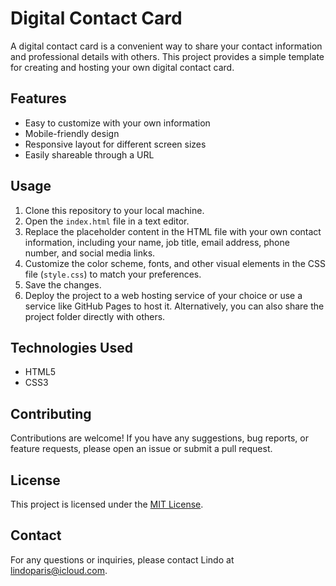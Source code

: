 # Digital Contact Card
A digital contact card is a convenient way to share your contact information and professional details with others. This project provides a simple template for creating and hosting your own digital contact card.

## Features
- Easy to customize with your own information
- Mobile-friendly design
- Responsive layout for different screen sizes
- Easily shareable through a URL

## Usage
1. Clone this repository to your local machine.
2. Open the `index.html` file in a text editor.
3. Replace the placeholder content in the HTML file with your own contact information, including your name, job title, email address, phone number, and social media links.
4. Customize the color scheme, fonts, and other visual elements in the CSS file (`style.css`) to match your preferences.
5. Save the changes.
6. Deploy the project to a web hosting service of your choice or use a service like GitHub Pages to host it. Alternatively, you can also share the project folder directly with others.

## Technologies Used
- HTML5
- CSS3

## Contributing
Contributions are welcome! If you have any suggestions, bug reports, or feature requests, please open an issue or submit a pull request.

## License
This project is licensed under the [MIT License](LICENSE).

## Contact
For any questions or inquiries, please contact Lindo at lindoparis@icloud.com.

